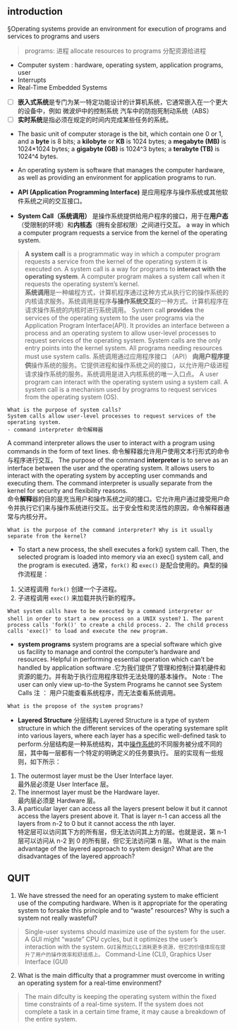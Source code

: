 

## introduction
§Operating systems provide an environment for execution of programs and services to programs and users
> programs: 进程
> allocate resources to programs 分配资源给进程
 - Computer system :  hardware,  operating system,  application programs,  user
 - Interrupts
 - Real-Time Embedded Systems
> 
> 
 - [ ] **嵌入式系统**是专门为某一特定功能设计的计算机系统，它通常嵌入在一个更大的设备中，例如  微波炉中的控制系统  汽车中的防抱死制动系统（ABS）
 - [ ] **实时系统**是指必须在规定的时间内完成某些任务的系统。
 - The basic unit of computer storage is the bit, which contain one 0 or 1, and a **byte** is 8 bits; a **kilobyte** or **KB** is 1024 bytes; a **megabyte (MB)** is 1024*1024 bytes; a **gigabyte (GB)** is 1024^3 bytes; a **terabyte (TB)** is 1024^4 bytes.
 - An operating system is software that manages the computer hardware, as well as providing an environment for application programs to run.

- **API (Application Programming Interface)** 是应用程序与操作系统或其他软件系统之间的交互接口。
- **System Call（系统调用）** 是操作系统提供给用户程序的接口，用于在**用户态**（受限制的环境）和**内核态**（拥有全部权限）之间进行交互。
a way in which a computer program requests a service from the kernel of the operating system.
>****A system call**** is a programmatic way in which a computer program requests a service from the kernel of the operating system it is executed on. A system call is a way for programs to ****interact with the operating system****. A computer program makes a system call when it requests the operating system’s kernel.  
****系统调用****是一种编程方式，计算机程序通过这种方式从执行它的操作系统的内核请求服务。系统调用是程序****与操作系统交互****的一种方式。计算机程序在请求操作系统的内核时进行系统调用。
System call ****provides**** the services of the operating system to the user programs via the Application Program Interface(API). It provides an interface between a process and an operating system to allow user-level processes to request services of the operating system. System calls are the only entry points into the kernel system. All programs needing resources must use system calls.
系统调用通过应用程序接口 （API） ****向用户程序提供****操作系统的服务。它提供进程和操作系统之间的接口，以允许用户级进程请求操作系统的服务。系统调用是进入内核系统的唯一入口点。
A user program can interact with the operating system using a system call.
A system call is a mechanism used by programs to request services from the operating system (OS).

    What is the purpose of system calls?
    System calls allow user-level processes to request services of the operating system.
    - command interpreter 命令解释器
   A command interpreter allows the user to interact with a program using commands in the form of text lines. 命令解释器允许用户使用文本行形式的命令与程序进行交互。
   The purpose of the command **interpreter** is to serve as an interface between the user and the operating system. It allows users to interact with the operating system by accepting user commands and executing them. The command interpreter is usually separate from the kernel for security and flexibility reasons.  
命令**解释**器的目的是充当用户和操作系统之间的接口。它允许用户通过接受用户命令并执行它们来与操作系统进行交互。出于安全性和灵活性的原因，命令解释器通常与内核分开。

    What is the purpose of the command interpreter? Why is it usually separate from the kernel?
- To start a new process, the shell executes a fork() system call. Then, the selected program is loaded into memory via an exec() system call, and the program is executed.
通常，`fork()` 和 `exec()` 是配合使用的。典型的操作流程是：

1.  父进程调用 `fork()` 创建一个子进程。
2.  子进程调用 `exec()` 来加载并执行新的程序。

` What system calls have to be executed by a command interpreter or shell in order to start a new process on a UNIX system? `
`1. The parent process calls 'fork()' to create a child process.
2. The child process calls 'exec()' to load and execute the new program.`

- **system programs**
system programs are a special software which give us facility to manage and control the computer’s hardware and resources. Helpful in performing essential operation which can’t be handled by application software .它为我们提供了管理和控制计算机硬件和资源的能力。并有助于执行应用程序软件无法处理的基本操作。
Note : The user can only view up-to-the System Programs he cannot see System Calls 注 ： 用户只能查看系统程序，而无法查看系统调用。

 `What is the propose of the system programs?`

- **Layered Structure**  分层结构
Layered Structure is a type of system structure in which the different services of the operating systemare split into various layers, where each layer has a specific well-defined task to perform.分层结构是一种系统结构，其中[操作系统](https://www.geeksforgeeks.org/operating-systems/)的不同服务被分成不同的层，其中每一层都有一个特定的明确定义的任务要执行。
层的实现有一些规则，如下所示：
1.  The outermost layer must be the User Interface layer.  
    最外层必须是 User Interface 层。
2.  The innermost layer must be the Hardware layer.  
    最内层必须是 Hardware 层。
3.  A particular layer can access all the layers present below it but it cannot access the layers present above it. That is layer n-1 can access all the layers from n-2 to 0 but it cannot access the nth layer.  
    特定层可以访问其下方的所有层，但无法访问其上方的层。也就是说，第 n-1 层可以访问从 n-2 到 0 的所有层，但它无法访问第 n 层。
     What is the main advantage of the layered approach to system design? What are the disadvantages of the layered approach? 

## QUIT	
 1. We have stressed the need for an operating system to make efficient use of the computing hardware. When is it appropriate for the operating system to forsake this principle and to “waste” resources? Why is such a system not really wasteful?
> Single-user systems should maximize use of the system for the user. A GUI might “waste” CPU cycles, but it optimizes the user’s interaction with the system.
> `GUI虽然比CLI消耗更多资源，但它的价值体现在提升了用户的操作效率和舒适感上。`
> Command-Line  (CLI), Graphics  User  Interface  (GUI)
 2. What is the main difficulty that a programmer must overcome in writing an operating system for a real-time environment?
 >The main difculty is keeping the operating system within the fixed time constraints of a real-time system. If the system does not complete a task in a certain time frame, it may cause a breakdown of the entire system.



<!--stackedit_data:
eyJwcm9wZXJ0aWVzIjoidGl0bGU6IHBpY1xuYXV0aG9yOiBmZW
lcbiIsImRpc2N1c3Npb25zIjp7IjFDOFAxTWFuekFvSkZVTjki
Onsic3RhcnQiOjI4NjAsImVuZCI6Mjk1MSwidGV4dCI6IldoYX
QgaXMgdGhlIHB1cnBvc2Ugb2YgdGhlIGNvbW1hbmQgaW50ZXJw
cmV0ZXI/IFdoeSBpcyBpdCB1c3VhbGx5IHNlcGFyYXRlIGZyb2
3igKYifSwiWDljSnBUOWRJTFYxcXZUYyI6eyJzdGFydCI6Mzg4
NCwiZW5kIjozOTI5LCJ0ZXh0IjoiYFdoYXQgaXMgdGhlIHByb3
Bvc2Ugb2YgdGhlIHN5c3RlbSBwcm9ncmFtcz9gIn19LCJjb21t
ZW50cyI6eyJubDM3d2Y4UkdTZlZVMHo5Ijp7ImRpc2N1c3Npb2
5JZCI6IjFDOFAxTWFuekFvSkZVTjkiLCJzdWIiOiJnbzoxMDUy
OTEzMDU1MTM4Mjk5ODkwMDciLCJ0ZXh0IjoiSXQgcmVhZHMgY2
9tbWFuZHMgZnJvbSB0aGUgdXNlciBvciBhIGZpbGUgYW5kIGV4
ZWN1dGVzIHRoZW0sIHR1cm5pbmcgdGhlbSBpbnRvIG9uZSBvci
Btb3JlIHN5c3RlbSBjYWxscy5cbiAgICBGb3Igc2VjdXJpdHkg
YW5kIGZsZXhpYmlsaXR5LCBhbmQgaW50ZXJwcmV0ZXIgbWF5L2
lzIHN1YmplY3QgdG8gY2hhbmdlLiIsImNyZWF0ZWQiOjE3MzQ4
NDg1NjM5MTV9LCI5V0QyNHZkTW1pY0lRNXVwIjp7ImRpc2N1c3
Npb25JZCI6Ilg5Y0pwVDlkSUxWMXF2VGMiLCJzdWIiOiJnbzox
MDUyOTEzMDU1MTM4Mjk5ODkwMDciLCJ0ZXh0IjoiU3lzdGVtIH
Byb2dyYW1zIGNhbiBiZSB0aG91Z2h0IG9mIGFzIGJ1bmRsZXMg
b2YgdXNlZnVsIHN5c3RlbSBjYWxscy4gVGhleSBwcm92aWRlIG
Jhc2ljIGZ1bmN0aW9uYWxpdHkgdG8gdXNlcnMgc28gdGhhdCB1
c2VycyBkbyBub3QgbmVlZCB0byB3cml0ZSB0aGVpciBvd24gcH
JvZ3JhbXMgdG8gc29sdmUgY29tbW9uIHByb2JsZW1zLlxu57O7
57uf56iL5bqP5Y+v5Lul6KKr55yL5L2c5piv5pyJ55So55qE57
O757uf6LCD55So55qE6ZuG5ZCI44CC5a6D5Lus5Li655So5oi3
5o+Q5L6b5Z+65pys5Yqf6IO977yM5L2/55So5oi35peg6ZyA57
yW5YaZ6Ieq5bex55qE56iL5bqP5p2l6Kej5Yaz5bi46KeB6Zeu
6aKY44CCIiwiY3JlYXRlZCI6MTczNDg0ODY3NjMwOH19LCJoaX
N0b3J5IjpbOTY0NjUzNTQwLC0xNzc0NjUwMTg4LC0xNDMwNzc5
MzAsMTcxMDU0OTY5MSwtMjAxMTI3MDM4MCwtMTUwMTc5NTM4Ni
wtNTQ3Nzk4NTQ4LDc0MjMzMDMyMyw2ODg5MTI0MzQsMjAwNzk1
ODg2MywtNjg3Nzg5ODQyLDQyMDMxMTA3OV19
-->
